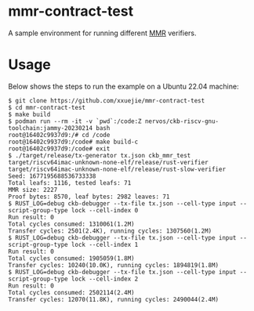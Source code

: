 # mmr-contract-test

A sample environment for running different [MMR](https://github.com/nervosnetwork/merkle-mountain-range) verifiers.

# Usage

Below shows the steps to run the example on a Ubuntu 22.04 machine:

```
$ git clone https://github.com/xxuejie/mmr-contract-test
$ cd mmr-contract-test
$ make build
$ podman run --rm -it -v `pwd`:/code:Z nervos/ckb-riscv-gnu-toolchain:jammy-20230214 bash
root@16402c9937d9:/# cd /code
root@16402c9937d9:/code# make build-c
root@16402c9937d9:/code# exit
$ ./target/release/tx-generator tx.json ckb_mmr_test target/riscv64imac-unknown-none-elf/release/rust-verifier target/riscv64imac-unknown-none-elf/release/rust-slow-verifier
Seed: 1677195688536733338
Total leafs: 1116, tested leafs: 71
MMR size: 2227
Proof bytes: 8570, leaf bytes: 2982 leaves: 71
$ RUST_LOG=debug ckb-debugger --tx-file tx.json --cell-type input --script-group-type lock --cell-index 0
Run result: 0
Total cycles consumed: 1310061(1.2M)
Transfer cycles: 2501(2.4K), running cycles: 1307560(1.2M)
$ RUST_LOG=debug ckb-debugger --tx-file tx.json --cell-type input --script-group-type lock --cell-index 1
Run result: 0
Total cycles consumed: 1905059(1.8M)
Transfer cycles: 10240(10.0K), running cycles: 1894819(1.8M)
$ RUST_LOG=debug ckb-debugger --tx-file tx.json --cell-type input --script-group-type lock --cell-index 2
Run result: 0
Total cycles consumed: 2502114(2.4M)
Transfer cycles: 12070(11.8K), running cycles: 2490044(2.4M)
```
